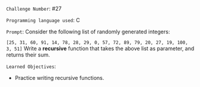 `Challenge Number`: #27

`Programming language used`: C

`Prompt`: Consider the following list of randomly generated integers:

`[25, 31, 60, 91, 14, 78, 28, 29, 0, 57, 72, 89, 79, 20, 27, 19, 100, 3, 51]`
Write a **recursive** function that takes the above list as parameter, and returns their sum.

`Learned Objectives`:
- Practice writing recursive functions.
